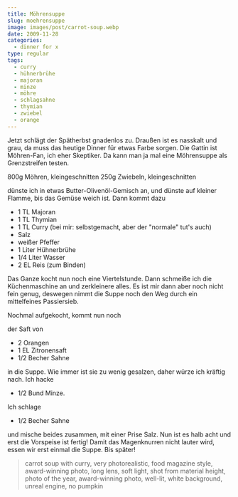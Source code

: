 ```yaml
---
title: Möhrensuppe
slug: moehrensuppe
image: images/post/carrot-soup.webp
date: 2009-11-28
categories: 
  - dinner for x
type: regular
tags: 
  - curry
  - hühnerbrühe
  - majoran
  - minze
  - möhre
  - schlagsahne
  - thymian
  - zwiebel
  - orange
---
```


Jetzt schlägt der Spätherbst gnadenlos zu. Draußen ist es nasskalt und grau, da muss das heutige Dinner für etwas Farbe sorgen. Die Gattin ist Möhren-Fan, ich eher Skeptiker. Da kann man ja mal eine Möhrensuppe als Grenzstreifen testen.

800g Möhren, kleingeschnitten 250g Zwiebeln, kleingeschnitten

dünste ich in etwas Butter-Olivenöl-Gemisch an, und dünste auf kleiner Flamme, bis das Gemüse weich ist. Dann kommt dazu

* 1 TL Majoran 
* 1 TL Thymian 
* 1 TL Curry (bei mir: selbstgemacht, aber der "normale" tut's auch) 
* Salz 
* weißer Pfeffer 
* 1 Liter Hühnerbrühe 
* 1/4 Liter Wasser 
* 2 EL Reis (zum Binden)

Das Ganze kocht nun noch eine Viertelstunde. Dann schmeiße ich die Küchenmaschine an und zerkleinere alles. Es ist mir dann aber noch nicht fein genug, deswegen nimmt die Suppe noch den Weg durch ein mittelfeines Passiersieb.

Nochmal aufgekocht, kommt nun noch

der Saft von 

* 2 Orangen 
* 1 EL Zitronensaft 
* 1/2 Becher Sahne

in die Suppe. Wie immer ist sie zu wenig gesalzen, daher würze ich kräftig nach. Ich hacke

* 1/2 Bund Minze.

Ich schlage

* 1/2 Becher Sahne

und mische beides zusammen, mit einer Prise Salz. Nun ist es halb acht und erst die Vorspeise ist fertig! Damit das Magenknurren nicht lauter wird, essen wir erst einmal die Suppe. Bis später!

> carrot soup with curry, very photorealistic, food magazine style, award-winning photo, long lens, soft light, shot from material height, photo of the year, award-winning photo, well-lit, white background, unreal engine, no pumpkin 